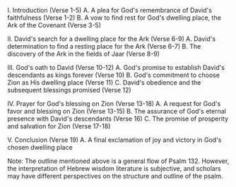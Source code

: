 I. Introduction (Verse 1-5)
    A. A plea for God's remembrance of David's faithfulness (Verse 1-2)
    B. A vow to find rest for God's dwelling place, the Ark of the Covenant (Verse 3-5)

II. David's search for a dwelling place for the Ark (Verse 6-9)
    A. David's determination to find a resting place for the Ark (Verse 6-7)
    B. The discovery of the Ark in the fields of Jaar (Verse 8-9)

III. God's oath to David (Verse 10-12)
    A. God's promise to establish David's descendants as kings forever (Verse 10)
    B. God's commitment to choose Zion as His dwelling place (Verse 11)
    C. David's obedience and the subsequent blessings promised (Verse 12)

IV. Prayer for God's blessing on Zion (Verse 13-18)
    A. A request for God's favor and blessing on Zion (Verse 13-15)
    B. The assurance of God's eternal presence with David's descendants (Verse 16)
    C. The promise of prosperity and salvation for Zion (Verse 17-18)

V. Conclusion (Verse 19)
    A. A final exclamation of joy and victory in God's chosen dwelling place

Note: The outline mentioned above is a general flow of Psalm 132. However, the interpretation of Hebrew wisdom literature is subjective, and scholars may have different perspectives on the structure and outline of the psalm.